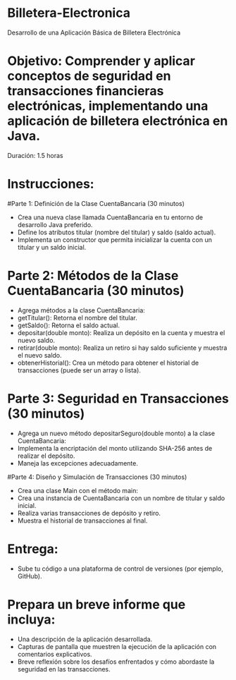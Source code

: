 # Billetera-Electronica
Desarrollo de una Aplicación Básica de Billetera Electrónica
# Objetivo: Comprender y aplicar conceptos de seguridad en transacciones financieras electrónicas, implementando una aplicación de billetera electrónica en Java. 
Duración: 1.5 horas 

# Instrucciones: 

#Parte 1: Definición de la Clase CuentaBancaria (30 minutos) 
- Crea una nueva clase llamada CuentaBancaria en tu entorno de desarrollo Java preferido. 
- Define los atributos titular (nombre del titular) y saldo (saldo actual). 
- Implementa un constructor que permita inicializar la cuenta con un titular y un saldo inicial. 

# Parte 2: Métodos de la Clase CuentaBancaria (30 minutos) 
- Agrega métodos a la clase CuentaBancaria: 
- getTitular(): Retorna el nombre del titular. 
- getSaldo(): Retorna el saldo actual. 
- depositar(double monto): Realiza un depósito en la cuenta y muestra el nuevo saldo. 
- retirar(double monto): Realiza un retiro si hay saldo suficiente y muestra el nuevo saldo. 
- obtenerHistorial(): Crea un método para obtener el historial de transacciones (puede ser un array o lista). 

# Parte 3: Seguridad en Transacciones (30 minutos) 
- Agrega un nuevo método depositarSeguro(double monto) a la clase CuentaBancaria: 
- Implementa la encriptación del monto utilizando SHA-256 antes de realizar el depósito. 
- Maneja las excepciones adecuadamente. 

#Parte 4: Diseño y Simulación de Transacciones (30 minutos) 
- Crea una clase Main con el método main: 
- Crea una instancia de CuentaBancaria con un nombre de titular y saldo inicial. 
- Realiza varias transacciones de depósito y retiro. 
- Muestra el historial de transacciones al final. 

# Entrega: 
- Sube tu código a una plataforma de control de versiones (por ejemplo, GitHub). 

# Prepara un breve informe que incluya: 
- Una descripción de la aplicación desarrollada. 
- Capturas de pantalla que muestren la ejecución de la aplicación con comentarios explicativos. 
- Breve reflexión sobre los desafíos enfrentados y cómo abordaste la seguridad en las transacciones. 
